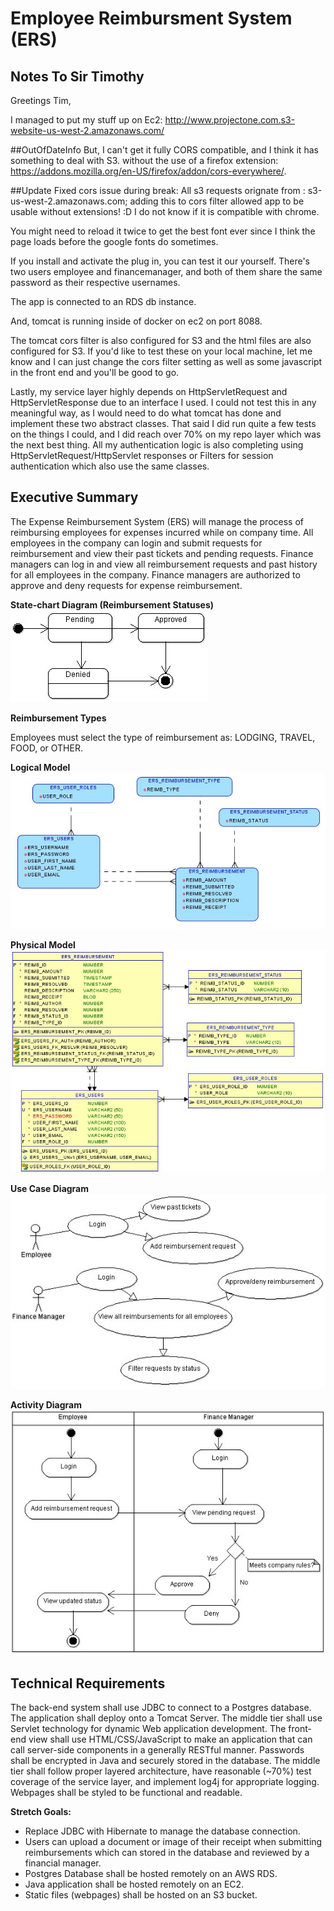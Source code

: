 # Employee Reimbursment System (ERS)

## Notes To Sir Timothy

Greetings Tim, 

I managed to put my stuff up on Ec2: http://www.projectone.com.s3-website-us-west-2.amazonaws.com/

##OutOfDateInfo
But, I can't get it fully CORS compatible, and I think it has something to deal with S3.  without the use of a firefox extension: https://addons.mozilla.org/en-US/firefox/addon/cors-everywhere/.

##Update
Fixed cors issue during break: All s3 requests orignate from : s3-us-west-2.amazonaws.com; adding this to cors filter allowed app to be usable without extensions! :D 
I do not know if it is compatible with chrome. 

You might need to reload it twice to get the best font ever since I think the page loads before the google fonts do sometimes.

If you install and activate the plug in, you can test it our yourself. There's two users employee and financemanager, and both of them share the same password as their respective usernames.

The app is connected to an RDS db instance. 

And, tomcat is running inside of docker on ec2 on port 8088.

The tomcat cors filter is also configured for S3 and the html files are also configured for S3. If you'd like to test these on your local machine, let me know and I can just change the cors filter setting as well as some javascript in the front end and you'll be good to go. 

Lastly, my service layer highly depends on HttpServletRequest and HttpServletResponse due to an interface I used. I could not test this in any meaningful way, as I would need to do what tomcat has done and implement these two abstract classes. That said I did run quite a few tests on the things I could, and I did reach over 70% on my repo layer which was the next best thing. All my authentication logic is also completing using HttpServletRequest/HttpServlet responses or Filters for session authentication which also use the same classes.


## Executive Summary
The Expense Reimbursement System (ERS) will manage the process of reimbursing employees for expenses incurred while on company time. All employees in the company can login and submit requests for reimbursement and view their past tickets and pending requests. Finance managers can log in and view all reimbursement requests and past history for all employees in the company. Finance managers are authorized to approve and deny requests for expense reimbursement.

**State-chart Diagram (Reimbursement Statuses)** 
![](./imgs/state-chart.jpg)

**Reimbursement Types**

Employees must select the type of reimbursement as: LODGING, TRAVEL, FOOD, or OTHER.

**Logical Model**
![](./imgs/logical.jpg)

**Physical Model**
![](./imgs/physical.jpg)

**Use Case Diagram**
![](./imgs/use-case.jpg)

**Activity Diagram**
![](./imgs/activity.jpg)

## Technical Requirements

The back-end system shall use JDBC to connect to a Postgres database. The application shall deploy onto a Tomcat Server. The middle tier shall use Servlet technology for dynamic Web application development. The front-end view shall use HTML/CSS/JavaScript to make an application that can call server-side components in a generally RESTful manner. Passwords shall be encrypted in Java and securely stored in the database. The middle tier shall follow proper layered architecture, have reasonable (~70%) test coverage of the service layer, and implement log4j for appropriate logging. Webpages shall be styled to be functional and readable. 

**Stretch Goals:**
* Replace JDBC with Hibernate to manage the database connection.
* Users can upload a document or image of their receipt when submitting reimbursements which can stored in the database and reviewed by a financial manager.
* Postgres Database shall be hosted remotely on an AWS RDS. 
* Java application shall be hosted remotely on an EC2.
* Static files (webpages) shall be hosted on an S3 bucket. 
